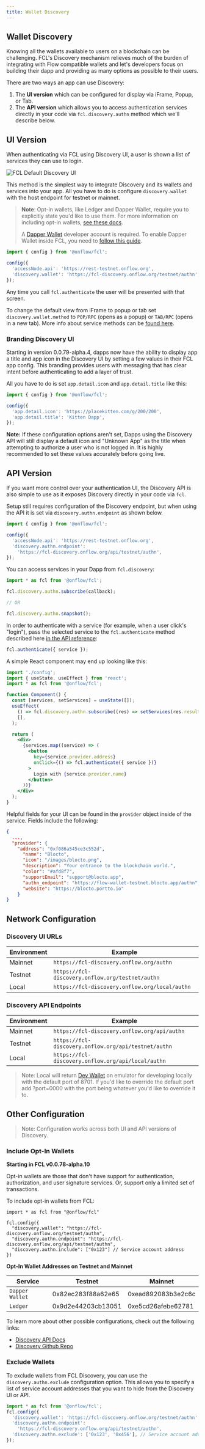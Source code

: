 ```yaml
---
title: Wallet Discovery
---
```


## Wallet Discovery

Knowing all the wallets available to users on a blockchain can be challenging. FCL's Discovery mechanism relieves much of the burden of integrating with Flow compatible wallets and let's developers focus on building their dapp and providing as many options as possible to their users.

There are two ways an app can use Discovery:

1.  The **UI version** which can be configured for display via iFrame, Popup, or Tab.
2.  The **API version** which allows you to access authentication services directly in your code via `fcl.discovery.authn` method which we'll describe below.

## UI Version

When authenticating via FCL using Discovery UI, a user is shown a list of services they can use to login.

![FCL Default Discovery UI](./images/discovery.png)

This method is the simplest way to integrate Discovery and its wallets and services into your app. All you have to do is configure `discovery.wallet` with the host endpoint for testnet or mainnet.

> **Note**: Opt-in wallets, like Ledger and Dapper Wallet, require you to explicitly state you'd like to use them. For more information on including opt-in wallets, [see these docs](./api.md#more-configuration).
>
> A [Dapper Wallet](https://meetdapper.com/developers) developer account is required. To enable Dapper Wallet inside FCL, you need to [follow this guide](https://docs.meetdapper.com/quickstart).

```javascript
import { config } from '@onflow/fcl';

config({
  'accessNode.api': 'https://rest-testnet.onflow.org',
  'discovery.wallet': 'https://fcl-discovery.onflow.org/testnet/authn',
});
```

Any time you call `fcl.authenticate` the user will be presented with that screen.

To change the default view from iFrame to popup or tab set `discovery.wallet.method` to `POP/RPC` (opens as a popup) or `TAB/RPC` (opens in a new tab). More info about service methods can be [found here](https://github.com/onflow/fcl-js/blob/9bce741d3b32fde18b07084b62ea15f9bbdb85bc/packages/fcl/src/wallet-provider-spec/draft-v3.md).

### Branding Discovery UI

Starting in version 0.0.79-alpha.4, dapps now have the ability to display app a title and app icon in the Discovery UI by setting a few values in their FCL app config. This branding provides users with messaging that has clear intent before authenticating to add a layer of trust.

All you have to do is set `app.detail.icon` and `app.detail.title` like this:

```javascript
import { config } from '@onflow/fcl';

config({
  'app.detail.icon': 'https://placekitten.com/g/200/200',
  'app.detail.title': 'Kitten Dapp',
});
```

**Note:** If these configuration options aren't set, Dapps using the Discovery API will still display a default icon and "Unknown App" as the title when attempting to authorize a user who is not logged in. It is highly recommended to set these values accurately before going live.

## API Version

If you want more control over your authentication UI, the Discovery API is also simple to use as it exposes Discovery directly in your code via `fcl`.

Setup still requires configuration of the Discovery endpoint, but when using the API it is set via `discovery.authn.endpoint` as shown below.

```javascript
import { config } from '@onflow/fcl';

config({
  'accessNode.api': 'https://rest-testnet.onflow.org',
  'discovery.authn.endpoint':
    'https://fcl-discovery.onflow.org/api/testnet/authn',
});
```

You can access services in your Dapp from `fcl.discovery`:

```javascript
import * as fcl from '@onflow/fcl';

fcl.discovery.authn.subscribe(callback);

// OR

fcl.discovery.authn.snapshot();
```

In order to authenticate with a service (for example, when a user click's "login"), pass the selected service to the `fcl.authenticate` method described here [in the API reference](./api.md#authenticate):

```jsx
fcl.authenticate({ service });
```

A simple React component may end up looking like this:

```jsx
import './config';
import { useState, useEffect } from 'react';
import * as fcl from '@onflow/fcl';

function Component() {
  const [services, setServices] = useState([]);
  useEffect(
    () => fcl.discovery.authn.subscribe((res) => setServices(res.results)),
    [],
  );

  return (
    <div>
      {services.map((service) => (
        <button
          key={service.provider.address}
          onClick={() => fcl.authenticate({ service })}
        >
          Login with {service.provider.name}
        </button>
      ))}
    </div>
  );
}
```

Helpful fields for your UI can be found in the `provider` object inside of the service. Fields include the following:

```json
{
  ...,
  "provider": {
    "address": "0xf086a545ce3c552d",
      "name": "Blocto",
      "icon": "/images/blocto.png",
      "description": "Your entrance to the blockchain world.",
      "color": "#afd8f7",
      "supportEmail": "support@blocto.app",
      "authn_endpoint": "https://flow-wallet-testnet.blocto.app/authn",
      "website": "https://blocto.portto.io"
    }
}
```

## Network Configuration

### Discovery UI URLs

| Environment | Example                                          |
| ----------- | ------------------------------------------------ |
| Mainnet     | `https://fcl-discovery.onflow.org/authn`         |
| Testnet     | `https://fcl-discovery.onflow.org/testnet/authn` |
| Local       | `https://fcl-discovery.onflow.org/local/authn`   |

### Discovery API Endpoints

| Environment | Example                                              |
| ----------- | ---------------------------------------------------- |
| Mainnet     | `https://fcl-discovery.onflow.org/api/authn`         |
| Testnet     | `https://fcl-discovery.onflow.org/api/testnet/authn` |
| Local       | `https://fcl-discovery.onflow.org/api/local/authn`   |

> Note: Local will return [Dev Wallet](https://github.com/onflow/fcl-dev-wallet) on emulator for developing locally with the default port of 8701. If you'd like to override the default port add ?port=0000 with the port being whatever you'd like to override it to.

## Other Configuration

> Note: Configuration works across both UI and API versions of Discovery.

### Include Opt-In Wallets

**Starting in FCL v0.0.78-alpha.10**

Opt-in wallets are those that don't have support for authentication, authorization, and user signature services. Or, support only a limited set of transactions.

To include opt-in wallets from FCL:

```
import * as fcl from "@onflow/fcl"

fcl.config({
  "discovery.wallet": "https://fcl-discovery.onflow.org/testnet/authn",
  "discovery.authn.endpoint": "https://fcl-discovery.onflow.org/api/testnet/authn",
  "discovery.authn.include": ["0x123"] // Service account address
})
```

**Opt-In Wallet Addresses on Testnet and Mainnet**

| Service         | Testnet            | Mainnet            |
| --------------- | ------------------ | ------------------ |
| `Dapper Wallet` | 0x82ec283f88a62e65 | 0xead892083b3e2c6c |
| `Ledger`        | 0x9d2e44203cb13051 | 0xe5cd26afebe62781 |

To learn more about other possible configurations, check out the following links:

- [Discovery API Docs](./api.md#discovery-1)
- [Discovery Github Repo](https://github.com/onflow/fcl-discovery)

### Exclude Wallets

To exclude wallets from FCL Discovery, you can use the `discovery.authn.exclude` configuration option. This allows you to specify a list of service account addresses that you want to hide from the Discovery UI or API.

```javascript
import * as fcl from '@onflow/fcl';
fcl.config({
  'discovery.wallet': 'https://fcl-discovery.onflow.org/testnet/authn',
  'discovery.authn.endpoint':
    'https://fcl-discovery.onflow.org/api/testnet/authn',
  'discovery.authn.exclude': ['0x123', '0x456'], // Service account addresses to exclude
});
```
